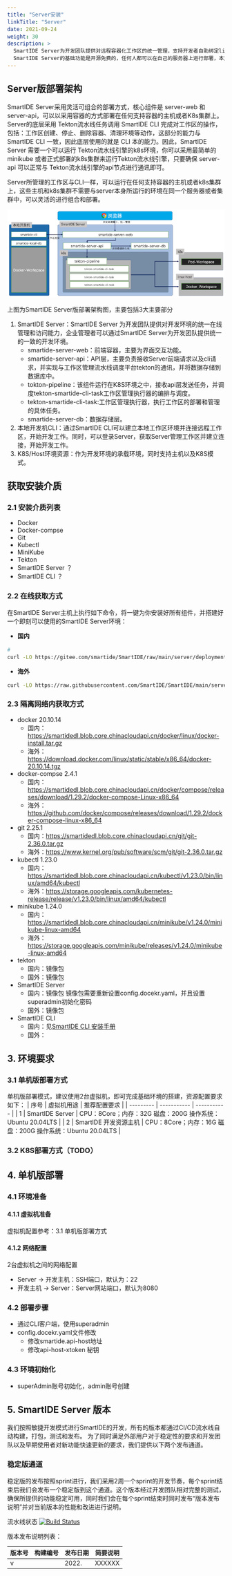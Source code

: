 ```yaml
---
title: "Server安装"
linkTitle: "Server"
date: 2021-09-24
weight: 30
description: >
  SmartIDE Server为开发团队提供对远程容器化工作区的统一管理，支持开发者自助绑定linux主机或者k8s集群作为工作区运行资源，并通过输入Git代码库地址来一键启动远程容器化工作区。
  SmartIDE Server的基础功能是开源免费的，任何人都可以在自己的服务器上进行部署，本文档描述如何完成Server的部署过程。
---
```


## Server版部署架构

SmartIDE Server采用灵活可组合的部署方式，核心组件是 server-web 和 server-api，可以以采用容器的方式部署在任何支持容器的主机或者K8s集群上。Server的底层采用 Tekton流水线任务调用 SmartIDE CLI 完成对工作区的操作，包括：工作区创建、停止、删除容器、清理环境等动作，这部分的能力与 SmartIDE CLI 一致，因此底层使用的就是 CLI 本的能力。因此，SmartIDE Server 需要一个可以运行 Tekton流水线引擎的k8s环境，你可以采用最简单的 minikube 或者正式部署的k8s集群来运行Tekton流水线引擎，只要确保 server-api 可以正常与 Tekton流水线引擎的api节点进行通讯即可。

Server所管理的工作区与CLI一样，可以运行在任何支持容器的主机或者k8s集群上，这些主机和k8s集群不需要与server本身所运行的环境在同一个服务器或者集群中，可以灵活的进行组合和部署。

![](server-arch.png)

上图为SmartIDE Server版部署架构图，主要包括3大主要部分

1. SmartIDE Server：SmartIDE Server 为开发团队提供对开发环境的统一在线管理和访问能力，企业管理者可以通过SmartIDE Server为开发团队提供统一的一致的开发环境。
    - smartide-server-web：前端容器，主要为界面交互功能。
    - smartide-server-api：API层，主要负责接收Server前端请求以及cli请求，并实现与工作区管理流水线调度平台tekton的通讯，并将数据存储到数据库中。
    - tokton-pipeline：该组件运行在K8S环境之中，接收api层发送任务，并调度tekton-smartide-cli-task工作区管理执行器的编排与调度。
    - tekton-smartide-cli-task:工作区管理执行器，执行工作区的部署和管理的具体任务。
    - smartide-server-db：数据存储层。
2. 本地开发机CLI：通过SmartIDE CLI可以建立本地工作区环境并连接远程工作区，开始开发工作。同时，可以登录Server，获取Server管理工作区并建立连接，开始开发工作。
3. K8S/Host环境资源：作为开发环境的承载环境，同时支持主机以及K8S模式。

## 获取安装介质
### 2.1 安装介质列表
- Docker
- Docker-compse
- Git
- Kubectl
- MiniKube
- Tekton
- SmartIDE Server ？
- SmartIDE CLI ？

### 2.2 在线获取方式
在SmartIDE Server主机上执行如下命令，将一键为你安装好所有组件，并搭建好一个即刻可以使用的SmartIDE Server环境：
- **国内**
```bash
# 
curl -LO https://gitee.com/smartide/SmartIDE/raw/main/server/deployment/offline/deployment_cn.sh | bash
```
- **海外**
```bash
curl -LO https://raw.githubusercontent.com/SmartIDE/SmartIDE/main/server/deployment/offline/deployment.sh | bash
```

### 2.3 隔离网络内获取方式
- docker 20.10.14
  - 国内：https://smartidedl.blob.core.chinacloudapi.cn/docker/linux/docker-install.tar.gz
  - 海外：https://download.docker.com/linux/static/stable/x86_64/docker-20.10.14.tgz
- docker-compse 2.4.1
  - 国内：https://smartidedl.blob.core.chinacloudapi.cn/docker/compose/releases/download/1.29.2/docker-compose-Linux-x86_64
  - 海外：https://github.com/docker/compose/releases/download/1.29.2/docker-compose-linux-x86_64
- git 2.25.1
  - 国内：https://smartidedl.blob.core.chinacloudapi.cn/git/git-2.36.0.tar.gz
  - 海外：https://www.kernel.org/pub/software/scm/git/git-2.36.0.tar.gz
- kubectl 1.23.0
  - 国内：https://smartidedl.blob.core.chinacloudapi.cn/kubectl/v1.23.0/bin/linux/amd64/kubectl
  - 海外：https://storage.googleapis.com/kubernetes-release/release/v1.23.0/bin/linux/amd64/kubectl
- minikube 1.24.0
  - 国内：https://smartidedl.blob.core.chinacloudapi.cn/minikube/v1.24.0/minikube-linux-amd64
  - 海外：https://storage.googleapis.com/minikube/releases/v1.24.0/minikube-linux-amd64
- tekton
  - 国内：镜像包
  - 国外：镜像包
- SmartIDE Server
  - 国内：镜像包  镜像包需要重新设置config.docekr.yaml，并且设置superadmin初始化密码
  - 国外：镜像包
- SmartIDE CLI
  - 国内：见[SmartIDE CLI 安装手册]()
  - 国外：

## 3. 环境要求
### 3.1 单机版部署方式
单机版部署模式，建议使用2台虚拟机，即可完成基础环境的搭建，资源配置要求如下：
| 序号      | 虚拟机用途         | 推荐配置要求         |
| --------- | ----------- | ----------- |
| 1 | SmartIDE Server | CPU：8Core；内存：32G  磁盘：200G 操作系统：Ubuntu 20.04LTS |
| 2 | SmartIDE 开发资源主机 | CPU：8Core；内存：16G  磁盘：200G 操作系统：Ubuntu 20.04LTS |
### 3.2 K8S部署方式（TODO）
## 4. 单机版部署
### 4.1 环境准备
#### 4.1.1 虚拟机准备
虚拟机配置参考：3.1 单机版部署方式
#### 4.1.2 网络配置
2台虚拟机之间的网络配置
- Server -> 开发主机：SSH端口，默认为：22
- 开发主机 -> Server：Server网站端口，默认为8080
### 4.2 部署步骤
- 通过CLI客户端，使用superadmin
- config.docekr.yaml文件修改
  - 修改smartide.api-host地址
  - 修改api-host-xtoken 秘钥
### 4.3 环境初始化
- superAdmin账号初始化，admin账号创建

## 5. SmartIDE Server 版本

我们按照敏捷开发模式进行SmartIDE的开发，所有的版本都通过CI/CD流水线自动构建，打包，测试和发布。
为了同时满足外部用户对于稳定性的要求和开发团队以及早期使用者对新功能快速更新的要求，我们提供以下两个发布通道。

### 稳定版通道

稳定版的发布按照sprint进行，我们采用2周一个sprint的开发节奏，每个sprint结束后我们会发布一个稳定版到这个通道。这个版本经过开发团队相对完整的测试，确保所提供的功能稳定可用，同时我们会在每个sprint结束时同时发布“版本发布说明”并对当前版本的性能和改进进行说明。

流水线状态 
[![Build Status](https://dev.azure.com/leansoftx/smartide/_apis/build/status/smartide-server?branchName=release/release-11)](https://dev.azure.com/leansoftx/smartide/_build/latest?definitionId=74&branchName=release/release-11)

版本发布说明列表：

| 版本号      | 构建编号 | 发布日期      |   简要说明   |
| ----------- | ----------- | ----------- | ----------- |
| v     |  | 2022. | XXXXXX  |



